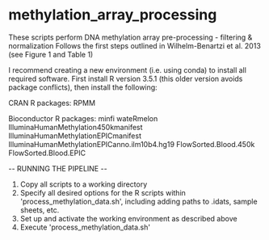 # methylation_array_processing
These scripts perform DNA methylation array pre-processing - filtering & normalization
Follows the first steps outlined in Wilhelm-Benartzi et al. 2013 (see Figure 1 and Table 1)

I recommend creating a new environment (i.e. using conda) to install all required software.
First install R version 3.5.1 (this older version avoids package conflicts), then install the following:

CRAN R packages:
RPMM

Bioconductor R packages:
minfi
wateRmelon
IlluminaHumanMethylation450kmanifest
IlluminaHumanMethylationEPICmanifest
IlluminaHumanMethylationEPICanno.ilm10b4.hg19
FlowSorted.Blood.450k
FlowSorted.Blood.EPIC

-- RUNNING THE PIPELINE --
1. Copy all scripts to a working directory
2. Specify all desired options for the R scripts within 'process_methylation_data.sh', including adding paths to .idats, sample sheets, etc.
3. Set up and activate the working environment as described above
4. Execute 'process_methylation_data.sh'
